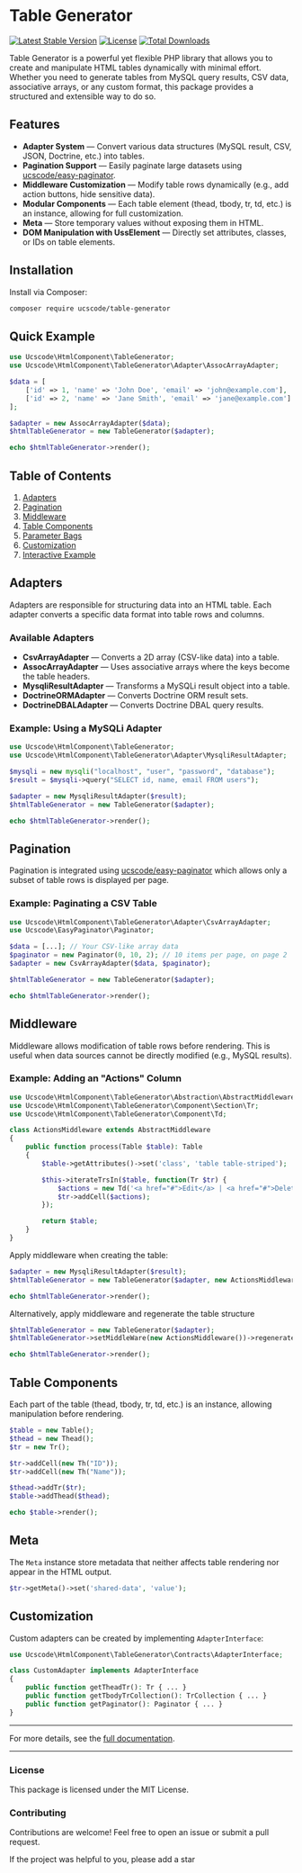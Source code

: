 # Table Generator

[![Latest Stable Version](https://poser.pugx.org/ucscode/table-generator/v/stable)](https://packagist.org/packages/ucscode/table-generator)
[![License](https://poser.pugx.org/ucscode/table-generator/license)](https://packagist.org/packages/ucscode/table-generator)
[![Total Downloads](https://poser.pugx.org/ucscode/table-generator/downloads)](https://packagist.org/packages/ucscode/table-generator)

Table Generator is a powerful yet flexible PHP library that allows you to create and manipulate HTML tables dynamically with minimal effort. Whether you need to generate tables from MySQL query results, CSV data, associative arrays, or any custom format, this package provides a structured and extensible way to do so.

## Features

- **Adapter System** &mdash; Convert various data structures (MySQL result, CSV, JSON, Doctrine, etc.) into tables.
- **Pagination Support** &mdash; Easily paginate large datasets using [ucscode/easy-paginator](https://github.com/ucscode/easy-paginator).
- **Middleware Customization** &mdash; Modify table rows dynamically (e.g., add action buttons, hide sensitive data).
- **Modular Components** &mdash; Each table element (thead, tbody, tr, td, etc.) is an instance, allowing for full customization.
- **Meta** &mdash; Store temporary values without exposing them in HTML.
- **DOM Manipulation with UssElement** &mdash; Directly set attributes, classes, or IDs on table elements.

## Installation

Install via Composer:

```sh
composer require ucscode/table-generator
```

## Quick Example

```php
use Ucscode\HtmlComponent\TableGenerator;
use Ucscode\HtmlComponent\TableGenerator\Adapter\AssocArrayAdapter;

$data = [
    ['id' => 1, 'name' => 'John Doe', 'email' => 'john@example.com'],
    ['id' => 2, 'name' => 'Jane Smith', 'email' => 'jane@example.com']
];

$adapter = new AssocArrayAdapter($data);
$htmlTableGenerator = new TableGenerator($adapter);

echo $htmlTableGenerator->render();
```

## Table of Contents

1. [Adapters](#adapters)
2. [Pagination](#pagination)
3. [Middleware](#middleware)
4. [Table Components](#table-components)
5. [Parameter Bags](#parameter-bags)
6. [Customization](#customization)
7. [Interactive Example](#interactive-example)

## Adapters

Adapters are responsible for structuring data into an HTML table. Each adapter converts a specific data format into table rows and columns.

### Available Adapters

- **CsvArrayAdapter** &mdash; Converts a 2D array (CSV-like data) into a table.
- **AssocArrayAdapter** &mdash; Uses associative arrays where the keys become the table headers.
- **MysqliResultAdapter** &mdash; Transforms a MySQLi result object into a table.
- **DoctrineORMAdapter** &mdash; Converts Doctrine ORM result sets.
- **DoctrineDBALAdapter** &mdash; Converts Doctrine DBAL query results.

### Example: Using a MySQLi Adapter

```php
use Ucscode\HtmlComponent\TableGenerator;
use Ucscode\HtmlComponent\TableGenerator\Adapter\MysqliResultAdapter;

$mysqli = new mysqli("localhost", "user", "password", "database");
$result = $mysqli->query("SELECT id, name, email FROM users");

$adapter = new MysqliResultAdapter($result);
$htmlTableGenerator = new TableGenerator($adapter);

echo $htmlTableGenerator->render();
```

## Pagination

Pagination is integrated using [ucscode/easy-paginator](https://github.com/ucscode/easy-paginator) which allows only a subset of table rows is displayed per page.

### Example: Paginating a CSV Table

```php
use Ucscode\HtmlComponent\TableGenerator\Adapter\CsvArrayAdapter;
use Ucscode\EasyPaginator\Paginator;

$data = [...]; // Your CSV-like array data
$paginator = new Paginator(0, 10, 2); // 10 items per page, on page 2
$adapter = new CsvArrayAdapter($data, $paginator);

$htmlTableGenerator = new TableGenerator($adapter);

echo $htmlTableGenerator->render();
```

## Middleware

Middleware allows modification of table rows before rendering. This is useful when data sources cannot be directly modified (e.g., MySQL results).

### Example: Adding an "Actions" Column

```php
use Ucscode\HtmlComponent\TableGenerator\Abstraction\AbstractMiddleware;
use Ucscode\HtmlComponent\TableGenerator\Component\Section\Tr;
use Ucscode\HtmlComponent\TableGenerator\Component\Td;

class ActionsMiddleware extends AbstractMiddleware
{
    public function process(Table $table): Table 
    {
        $table->getAttributes()->set('class', 'table table-striped');

        $this->iterateTrsIn($table, function(Tr $tr) {
            $actions = new Td('<a href="#">Edit</a> | <a href="#">Delete</a>');
            $tr->addCell($actions);
        });

        return $table;
    }
}
```

Apply middleware when creating the table:

```php
$adapter = new MysqliResultAdapter($result);
$htmlTableGenerator = new TableGenerator($adapter, new ActionsMiddleware());

echo $htmlTableGenerator->render();
```

Alternatively, apply middleware and regenerate the table structure

```php
$htmlTableGenerator = new TableGenerator($adapter);
$htmlTableGenerator->setMiddleWare(new ActionsMiddleware())->regenerate();

echo $htmlTableGenerator->render();
```

## Table Components

Each part of the table (thead, tbody, tr, td, etc.) is an instance, allowing manipulation before rendering.

```php
$table = new Table();
$thead = new Thead();
$tr = new Tr();

$tr->addCell(new Th("ID"));
$tr->addCell(new Th("Name"));

$thead->addTr($tr);
$table->addThead($thead);

echo $table->render();
```

## Meta

The `Meta` instance store metadata that neither affects table rendering nor appear in the HTML output.

```php
$tr->getMeta()->set('shared-data', 'value');
```

## Customization

Custom adapters can be created by implementing `AdapterInterface`:

```php
use Ucscode\HtmlComponent\TableGenerator\Contracts\AdapterInterface;

class CustomAdapter implements AdapterInterface 
{
    public function getTheadTr(): Tr { ... }
    public function getTbodyTrCollection(): TrCollection { ... }
    public function getPaginator(): Paginator { ... }
}
```

---

For more details, see the [full documentation](http://tablegenerator.ucscode.com).

---

### License

This package is licensed under the MIT License.

### Contributing

Contributions are welcome! Feel free to open an issue or submit a pull request.

If the project was helpful to you, please add a star
